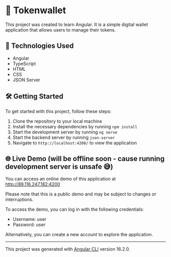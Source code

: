 # 🌟 Tokenwallet

This project was created to learn Angular. It is a simple digital wallet application that allows users to manage their tokens.

## 🚀 Technologies Used

- Angular
- TypeScript
- HTML
- CSS
- JSON Server

## 🛠️ Getting Started

To get started with this project, follow these steps:

1. Clone the repository to your local machine
2. Install the necessary dependencies by running `npm install`
3. Start the development server by running `ng serve`
4. Start the backend server by running `json-server`
5. Navigate to `http://localhost:4200/` to view the application

## 🌐 Live Demo (will be offline soon - cause running development server is unsafe 😅)

You can access an online demo of this application at http://89.116.247.182:4200

Please note that this is a public demo and may be subject to changes or interruptions. 

To access the demo, you can log in with the following credentials:
- Username: user
- Password: user

Alternatively, you can create a new account to explore the application.

------------------------------------------------------------------------------------------------------------------------------------------------------

This project was generated with [Angular CLI](https://github.com/angular/angular-cli) version 16.2.0.
